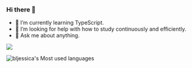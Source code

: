 ### Hi there 👋

<!-- 
- 🔭 I’m currently working on ...
- 👯 I’m looking to collaborate on 
- 📫 How to reach me: ...
- 😄 Pronouns: ...
- ⚡ Fun fact: ...
-->

- 🌱 I’m currently learning TypeScript.
- 🤔 I’m looking for help with how to study continuously and efficiently.
- 💬 Ask me about anything.

![](https://github-readme-stats.vercel.app/api?username=bljessica)

![bljessica's Most used languages](https://github-readme-stats.vercel.app/api/top-langs/?username=bljessica&layout=compact&langs_count=10)
